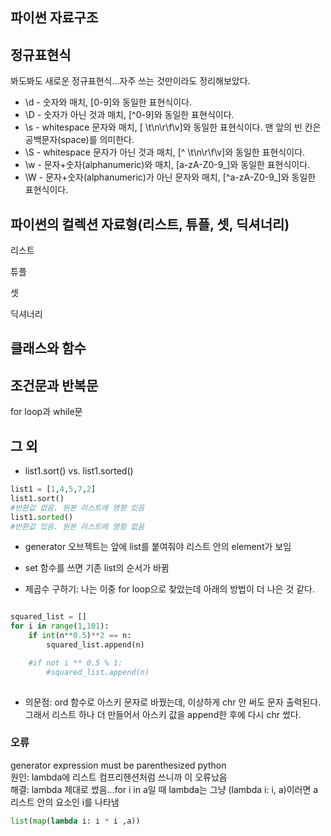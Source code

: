 ## 파이썬 자료구조

## 정규표현식
봐도봐도 새로운 정규표현식...자주 쓰는 것만이라도 정리해보았다.
* \d - 숫자와 매치, [0-9]와 동일한 표현식이다.
* \D - 숫자가 아닌 것과 매치, [^0-9]와 동일한 표현식이다.
* \s - whitespace 문자와 매치, [ \t\n\r\f\v]와 동일한 표현식이다. 맨 앞의 빈 칸은 공백문자(space)를 의미한다.
* \S - whitespace 문자가 아닌 것과 매치, [^ \t\n\r\f\v]와 동일한 표현식이다.
* \w - 문자+숫자(alphanumeric)와 매치, [a-zA-Z0-9_]와 동일한 표현식이다.
* \W - 문자+숫자(alphanumeric)가 아닌 문자와 매치, [^a-zA-Z0-9_]와 동일한 표현식이다.

## 파이썬의 컬렉션 자료형(리스트, 튜플, 셋, 딕셔너리)
리스트

튜플

셋

딕셔너리

## 클래스와 함수

## 조건문과 반복문
for loop과 while문

## 그 외
* list1.sort() vs. list1.sorted()
```python
list1 = [1,4,5,7,2]
list1.sort()
#반환값 없음. 원본 리스트에 영향 있음
list1.sorted()
#반환값 있음. 원본 리스트에 영향 없음
```

* generator 오브젝트는 앞에 list를 붙여줘야 리스트 안의 element가 보임

* set 함수를 쓰면 기존 list의 순서가 바뀜


* 제곱수 구하기: 나는 이중 for loop으로 찾았는데 아래의 방법이 더 나은 것 같다.
```python

squared_list = []
for i in range(1,101):
    if int(n**0.5)**2 == n:
        squared_list.append(n)

    #if not i ** 0.5 % 1:
        #squared_list.append(n)
    
```

* 의문점: ord 함수로 아스키 문자로 바꿨는데, 이상하게 chr 안 써도 문자 출력된다. 그래서 리스트 하나 더 만들어서 아스키 값을 append한 후에 다시 chr 썼다.
  

### 오류
generator expression must be parenthesized python<br>
원인: lambda에 리스트 컴프리헨션처럼 쓰니까 이 오류났음<br>
해결: lambda 제대로 썼음...for i in a일 때 lambda는 그냥 (lambda i: i, a)이러면 a리스트 안의 요소인 i를 나타냄
```python
list(map(lambda i: i * i ,a))
```


